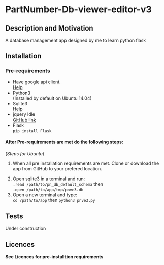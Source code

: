# PartNumber-Db-viewer-editor-v3

## Description and Motivation  
A database management app designed by me to learn python flask
## Installation
### Pre-requirements
- Have google api client.  
[Help](https://developers.google.com/api-client-library/python/start/get_started)
- Python3  
(Installed by default on Ubuntu 14.04)
- Sqlite3  
[Help](http://www.tutorialspoint.com/sqlite/sqlite_installation.htm)
- jquery Idle  
[GitHub link](https://github.com/kidh0/jquery.idle)
- Flask  
`pip install Flask`

#### After Pre-requirements are met do the following steps:
(*Steps for Ubuntu*)  
1. When all pre installation requirements are met. Clone or download the app from GitHub to your prefered location.  
<!--Maybe not needed. Need to test-->
2. Open sqlite3 in a terminal and run:  
`.read /path/to/pn_db_default_schema` then  
`.open /path/to/app/tmp/pnve3.db`  
3. Open a new terminal and type:  
`cd /path/to/app` then `python3 pnve3.py`

## Tests
Under construction
## Licences
**See Licences for pre-installtion requirements**  
